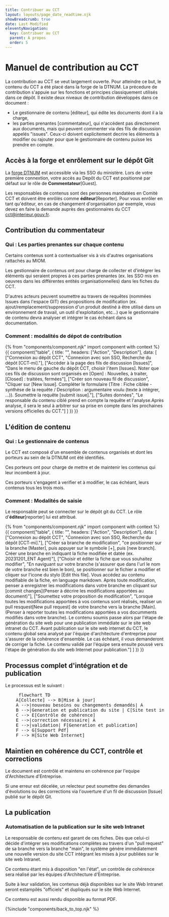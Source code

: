 ```yaml
---
title: Contribuer au CCT
layout: layouts/page_date_readtime.njk
showBreadcrumb: true
date: Last Modified
eleventyNavigation:
  key: Contribuer au CCT
  parent: À propos
  order: 5
---
```


# Manuel de contribution au CCT

La contribution au CCT se veut largement ouverte.
Pour atteindre ce but, le contenu du CCT a été placé dans la forge de la DTNUM.
La précedure de contribution s'appuie sur les fonctions et principes classiquement utilisés dans ce dépôt.
Il existe deux niveaux de contribution développés dans ce document : 
- Le gestionnaire de contenu [éditeur], qui édite les documents dont il a la charge,
- les parties prenantes [commentateur], qui n'accèdent pas directement aux documents, mais qui peuvent commenter via des fils de discussion appelés "issues". Ceux-ci doivent explicitement decrire les éléments à modifier ou rajouter pour que le gestionnaire de contenu puisse les prendre en compte.

## Accès à la forge et enrôlement sur le dépôt Git
La [forge DTNUM](https://gitlab.forge-dc.cloudmi.minint.fr) est accessible via les SSO du ministère. 
Lors de votre première connextion, votre accès au Depôt du CCT est positionné par défaut sur le rôle de **Commentateur**[Guest]. 

Les responsables de contenus sont des personnes mandatées en Comité CCT et doivent être enrôlés comme **éditeur**[Reporter].
Pour vous enrôler en tant qu'éditeur, en cas de changement d'organisation par exemple, vous devez en faire la demande auprès des gestionnaires du CCT [cct@interieur.gouv.fr](mailto:cct@interieur.gouv.fr).


## Contribution du commentateur
### Qui : Les parties prenantes sur chaque contenu
Certains contenus sont à contextualiser vis à vis d'autres organisations rattachés au MIOM.

Les gestionnaire de contenus ont pour charge de collecter et d'intégrer les éléments qui seraient propres à ces parties prenantes (ex. les SSO mis en oeuvres dans les différentes entités organisationnelles) dans les fiches du CCT.

D'autres acteurs peuvent soumettre au travers de requêtes (nommées Issues dans l'espace GIT) des propositions de modification (ex. ajout/remplacement/suppression d'un produit destiné à être utilisé dans un environnement de travail, un outil d'exploitation, etc...) que le gestionnaire de contenu devra analyser et intégrer le cas échéant dans sa documentation.


### Comment : modalités de dépot de contribution

{% from "components/component.njk" import component with context %}
{{ component("table", {
    title: "",
    headers: ["Action", "Description"],
    data: [
        ["Connexion au dépôt CCT", "Connexion avec son SSO, Recherche du dépôt [CCT-mi]."],
        ["Accèder à la page des fils de discussion [Issues]", "Dans le menu de gauche du dépôt CCT, choisir l'item [Issues]. Noter que ces fils de discussion sont organisés en [Open] : Nouvelles, à traiter, [Closed] : traitées, fermées"],
        ["Créer son nouveau fil de discussion", "Cliquer sur [New Issue]. Compléter le formulaire (Titre : Fiche ciblée - synthèse de la requête / Description : argumentaire voulu (texte à intégrer, ...)). Soumettre la requête [submit issue]."],
        ["Suites données", "Le responsable du contenu ciblé prend en compte la requête et l'analyse.Après analyse, il sera le seul à arbitrer sur sa prise en compte dans les prochaines versions officielles du CCT."]
    ]
}) }}


## L'édition de contenu

### Qui : Le gestionnaire de contenus
Le CCT est composé d'un ensemble de contenus organisés et dont les porteurs au sein de la DTNUM ont été identifiés. 

Ces porteurs ont pour charge de mettre et de maintenir les contenus qui leur incombent à jour.

Ces porteurs s'engagent à verifier et à modifier, le cas échéant, leurs contenus tous les trois mois.


### Comment : Modalités de saisie

Le responsable peut se connecter sur le dépôt git du CCT. Le rôle d'**éditeur**[reporter] lui est attribué.

{% from "components/component.njk" import component with context %}
{{ component("table", {
    title: "",
    headers: ["Action", "Description"],
    data: [
        ["Connexion au dépôt CCT", "Connexion avec son SSO, Recherche du dépôt [CCT-mi]."],
        ["Créer sa branche de modification", "ce positionner sur la branche [Master], puis appuyer sur le symbole [+], puis [new branch]. Créer une branche en indiquant la fiche modifiée et datée (ex. 20231201_ENT Agent)"],
        ["Choisir et éditer la fiche que vous souhaitez modifier", "En naviguant sur votre branche (s'assurer que dans l'url le nom de votre branche est bien le bon), se positionner sur le fichier a modifier et cliquer sur l'icone du stylo [Edit this file]. Vous accédez au contenu modifiable de la fiche, en language markdown. Après toute modification, penser a enregistrer les modifications dans votre branche en cliquant sur [commit changes](Penser à décrire les modifications apportées au document)"],
        ["Soumettez votre proposition de modification", "Lorsque toutes les modifications apportées à vos contenus sont réalisés, realiser un pull resquest[New pull request] de votre branche vers la branche [Main].(Penser à reporter toutes les modifications apportées a vos documments modifiés dans votre branche). Le contenu soumis passe alors par l'étape de génération du site web pour une publication immédiate sur le site web intranet du CCT. Avant publication sur le site web internet du CCT, le contenu global sera analysé par l'équipe d'architecture d'entreprise pour s'assurer de la cohérence d'ensemble. Le cas échéant, il vous demanderont de corriger la fiche. Le contenu validé par l'équipe sera ensuite poussé vers l'étape de génération du site web Internet pour publication."]
    ]
}) }}


## Processus complet d'intégration et de publication
Le processus est le suivant : 

<pre class="mermaid">
     flowchart TD
    A[Collecte] --> B[Mise à jour]
    A -->|nouveau besoins ou changements demandés| A
    B -->|Generation et publication du site | C[Site test intranet]
    C --> E[Contrôle de cohérence]
    E -->|correction nécessaire| A
    E -->|validation| F[Generation et publication]
    F --> G[Support Pdf]
    F --> H[Site Web Internet]
</pre>

## Maintien en cohérence du CCT, contrôle et corrections
Le document est contrôlé et maintenu en cohérence par l'equipe d'Architecture d'Entreprise.

Si une erreur est décelée, un relecteur peut soumettre des demandes d'évolutions ou des corrections via l'ouverture d'un fil de discussion [Issue] publié sur le dépôt Git.


## La publication 
### Automatisation de la publication sur le site web Intranet

Le responsable de contenu est garant de ces fiches. Dès que celui-ci décide d'intégrer ses modifications complètes au travers d'un "pull request" de sa branche vers la branche "main", le système génére immédiatement une nouvelle version du site CCT intégrant les mises à jour publiées sur le site web Intranet. 

Ce contenu étant mis à disposition "en l'état", un contrôle de cohérence sera réalisé par les équipes d'Architecture d'Entreprise. 

Suite à leur validation, les contenus déjà disponibles sur le site Web Intranet seront estampilés "officiels" et dupliqués sur le site Web Internet.

Ce contenu est aussi rendu disponible au format PDF. 


{%include "components/back_to_top.njk" %}
